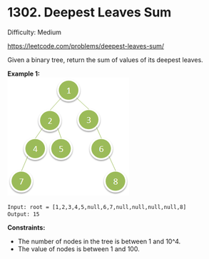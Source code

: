 # 1302. Deepest Leaves Sum

Difficulty: Medium

https://leetcode.com/problems/deepest-leaves-sum/

Given a binary tree, return the sum of values of its deepest leaves.

**Example 1:**  
![ex1](ex1.png)
```
Input: root = [1,2,3,4,5,null,6,7,null,null,null,null,8]
Output: 15
```

**Constraints:**

* The number of nodes in the tree is between 1 and 10^4.
* The value of nodes is between 1 and 100.

